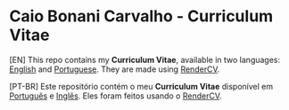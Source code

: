 # Caio Bonani Carvalho - Curriculum Vitae

[EN]
This repo contains my **Curriculum Vitae**, available in two languages: [English](./english_pdf/Caio_Bonani_Carvalho_CV.pdf) and [Portuguese](./Caio_Bonani_Carvalho_CV.pdf). They are made using [RenderCV](https://github.com/rendercv/rendercv).

[PT-BR]
Este repositório contém o meu **Curriculum Vitae** disponível em [Português](./Caio_Bonani_Carvalho_CV.pdf) e [Inglês](./english_pdf/Caio_Bonani_Carvalho_CV.pdf). Eles foram feitos usando o [RenderCV](https://github.com/rendercv/rendercv).
